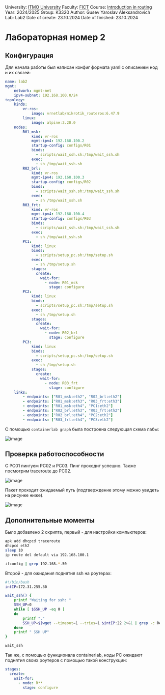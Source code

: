 University: [ITMO University](https://itmo.ru/ru/)
Faculty: [FICT](https://fict.itmo.ru)
Course: [Introduction in routing](https://github.com/itmo-ict-faculty/introduction-in-routing)
Year: 2024/2025
Group: K3320
Author: Gusev Yaroslav Aleksandrovich
Lab: Lab2
Date of create: 23.10.2024
Date of finished: 23.10.2024

# Лабораторная номер 2

## Конфигурация

Для начала работы был написан конфиг формата yaml с описанием нод и их связей:

```yaml
name: lab2
mgmt:
    network: mgmt-net
    ipv4-subnet: 192.168.100.0/24
topology:
    kinds:
        vr-ros:
            image: vrnetlab/mikrotik_routeros:6.47.9
        linux:
            image: alpine:3.20.0
    nodes:
        R01_msk:
            kind: vr-ros
            mgmt-ipv4: 192.168.100.2
            startup-config: configs/R01
            binds:
              - scripts/wait_ssh.sh:/tmp/wait_ssh.sh
            exec:
              - sh /tmp/wait_ssh.sh
        R02_brl:
            kind: vr-ros
            mgmt-ipv4: 192.168.100.3
            startup-config: configs/R02
            binds:
              - scripts/wait_ssh.sh:/tmp/wait_ssh.sh
            exec:
              - sh /tmp/wait_ssh.sh
        R03_frt:
            kind: vr-ros
            mgmt-ipv4: 192.168.100.4
            startup-config: configs/R03
            binds:
              - scripts/wait_ssh.sh:/tmp/wait_ssh.sh
            exec:
              - sh /tmp/wait_ssh.sh
        PC1:
            kind: linux
            binds:
              - scripts/setup_pc.sh:/tmp/setup.sh
            exec:
              - sh /tmp/setup.sh
            stages:
              create:
                wait-for:
                  - node: R01_msk
                    stage: configure 
        PC2:
            kind: linux
            binds:
              - scripts/setup_pc.sh:/tmp/setup.sh
            exec:
              - sh /tmp/setup.sh
            stages:
              create:
                wait-for:
                  - node: R02_brl
                    stage: configure
        PC3:
            kind: linux
            binds:
              - scripts/setup_pc.sh:/tmp/setup.sh
            exec:
              - sh /tmp/setup.sh
            stages:
              create:
                wait-for:
                  - node: R03_frt
                    stage: configure
    links:
        - endpoints: ["R01_msk:eth2", "R02_brl:eth2"]
        - endpoints: ["R01_msk:eth3", "R03_frt:eth3"]
        - endpoints: ["R01_msk:eth4", "PC1:eth2"]
        - endpoints: ["R02_brl:eth3", "R03_frt:eth2"]
        - endpoints: ["R02_brl:eth4", "PC2:eth2"]
        - endpoints: ["R03_frt:eth4", "PC3:eth2"]
```

С помощью `containerlab graph` была построена следующая схема лабы:

![image](https://github.com/user-attachments/assets/3aa110d4-7a15-4b04-9d7e-bae81493f00a)

## Проверка работоспособности

С PC01 пингуем PC02 и PC03. Пинг проходит успешно. Также посмотрим traceroute до PC02.

![image](https://github.com/user-attachments/assets/f5ce18e4-1b0e-4736-84e0-c6d315dd1321)

Пакет проходит ожидаемый путь (подтверждение этому можно увидеть на рисунке ниже).

![image](https://github.com/user-attachments/assets/9eb04cf6-4c12-4c98-9eed-6fff96d6087e)

## Дополнительные моменты

Было добавлено 2 скрипта, первый - для настройки компьютеров:

```bash
apk add dhcpcd traceroute
dhcpcd eth2
sleep 10
ip route del default via 192.168.100.1

ifconfig | grep 192.168.*.50
```

Второй - для ожидания поднятия ssh на роутерах:

```bash
#!/bin/bash
intIP=172.31.255.30

wait_ssh() {
    printf "Waiting for ssh: "
    SSH_UP=0
    while [ $SSH_UP -eq 0 ]
    do
        printf "."
        SSH_UP=$(wget --timeout=1 --tries=1 $intIP:22 2>&1 | grep -c Read);
    done
    printf " SSH UP"
}

wait_ssh
```

Так же, с помощью функционала containerlab, ноды PC ожидают поднятия своих роутеров с помощью такой конструкции:
```yaml
stages:
  create:
    wait-for:
      - node: R**
        stage: configure
```


